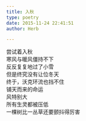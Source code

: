 ```yaml
---  
title: 入秋  
type: poetry  
date: 2015-11-24 22:41:51  
author: Herb  

---  
```

尝试着入秋  
寒风与暖风僵持不下  
反反复复地过了小雪  
但是终究没有让位冬天    
终于，沃克环流也挡不住  
铺天而来的命运  
风特别大  
所有生灵都被压低  
一棵树比一丛草还要颤抖得厉害  
